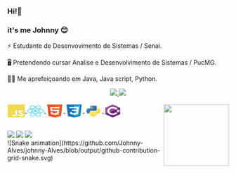 ### Hi!👾
### it's me Johnny 😊
 ⚡ Estudante de Desenvovimento de Sistemas / Senai.
 
 🖥  Pretendendo cursar Analise e Desenvolvimento de Sistemas / PucMG.
 
 👨‍💻 Me aprefeiçoando em Java, Java script, Python. 

<div align="center">
  <a href="https://github.com/JohnnyAlves">
  <img height="160em" src="https://github-readme-stats.vercel.app/api?username=JohnnyAlves&show_icons=true&theme=dracula&include_all_commits=true&count_private=true"/>
  <img height="160em" src="https://github-readme-stats.vercel.app/api/top-langs/?username=rafaballerini&layout=compact&langs_count=7&theme=dracula"/>
</div>
<div style="display: inline_block"><br>
  <img align="center" alt="Johnny-Js" height="30" width="40" src="https://raw.githubusercontent.com/devicons/devicon/master/icons/javascript/javascript-plain.svg">
  <img align="center" alt="Johnny-React" height="30" width="40" src="https://raw.githubusercontent.com/devicons/devicon/master/icons/react/react-original.svg">
  <img align="center" alt="Johnny-HTML" height="30" width="40" src="https://raw.githubusercontent.com/devicons/devicon/master/icons/html5/html5-original.svg">
  <img align="center" alt="Johnny-CSS" height="30" width="40" src="https://raw.githubusercontent.com/devicons/devicon/master/icons/css3/css3-original.svg">
  <img align="center" alt="Johnny-Python" height="30" width="40" src="https://raw.githubusercontent.com/devicons/devicon/master/icons/python/python-original.svg">
  <img align="center" alt="Johnny-Csharp" height="30" width="40" src="https://raw.githubusercontent.com/devicons/devicon/master/icons/csharp/csharp-original.svg"> 
  <img align="right"  height="140em" width="148" src="https://user-images.githubusercontent.com/91919483/154418881-8b5e67aa-ce0a-480b-a8ce-de62c87a90d8.gif"
 </div>
 
 ##
 
<div> 
  <a href="https://instagram.com/_johnnyalves_" target="_blank"><img src="https://img.shields.io/badge/-Instagram-%23E4405F?style=for-the-badge&logo=instagram&logoColor=white" target="_blank"></a>
 <a href="https://discord.gg/⚜The Black⚜" target="_blank"><img src="https://img.shields.io/badge/Discord-7289DA?style=for-the-badge&logo=discord&logoColor=white" target="_blank"></a> 
  <a href = "mailto:johnnyalves1570@gmail.com"><img src="https://img.shields.io/badge/-Gmail-%23333?style=for-the-badge&logo=gmail&logoColor=white" target="_blank"></a>
 </div>
 ![Snake animation](https://github.com/Johnny-Alves/johnny-Alves/blob/output/github-contribution-grid-snake.svg)
</div>
